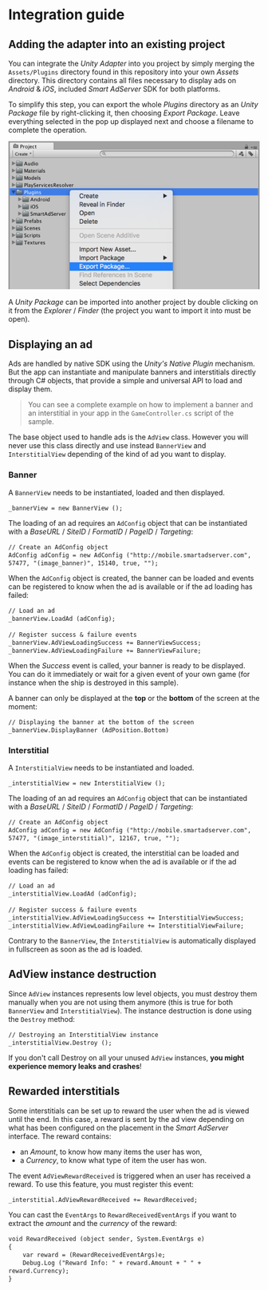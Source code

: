 # Integration guide

## Adding the adapter into an existing project

You can integrate the _Unity Adapter_ into you project by simply merging the ```Assets/Plugins``` directory found in this repository into your own _Assets_ directory. This directory contains all files necessary to display ads on _Android_ & _iOS_, included _Smart AdServer_ SDK for both platforms.

To simplify this step, you can export the whole _Plugins_ directory as an _Unity Package_ file by right-clicking it, then choosing _Export Package_. Leave everything selected in the pop up displayed next and choose a filename to complete the operation.

<p align="center">
  <img src="Images/package_export.png" alt="Exporting the Plugins directory as an Unity Package"/>
</p>

A _Unity Package_ can be imported into another project by double clicking on it from the _Explorer_ / _Finder_ (the project you want to import it into must be open).

## Displaying an ad

Ads are handled by native SDK using the _Unity's Native Plugin_ mechanism. But the app can instantiate and manipulate banners and interstitials directly through C# objects, that provide a simple and universal API to load and display them.

> You can see a complete example on how to implement a banner and an interstitial in your app in the ```GameController.cs``` script of the sample.

The base object used to handle ads is the ```AdView``` class. However you will never use this class directly and use instead ```BannerView``` and ```InterstitialView``` depending of the kind of ad you want to display.

### Banner

A ```BannerView``` needs to be instantiated, loaded and then displayed.

    _bannerView = new BannerView ();

The loading of an ad requires an ```AdConfig``` object that can be instantiated with a _BaseURL_ / _SiteID_ / _FormatID_ / _PageID_ / _Targeting_:

    // Create an AdConfig object
    AdConfig adConfig = new AdConfig ("http://mobile.smartadserver.com", 57477, "(image_banner)", 15140, true, "");

When the ```AdConfig``` object is created, the banner can be loaded and events can be registered to know when the ad is available or if the ad loading has failed:

    // Load an ad
    _bannerView.LoadAd (adConfig);

    // Register success & failure events
    _bannerView.AdViewLoadingSuccess += BannerViewSuccess;
    _bannerView.AdViewLoadingFailure += BannerViewFailure;

When the _Success_ event is called, your banner is ready to be displayed. You can do it immediately or wait for a given event of your own game (for instance when the ship is destroyed in this sample).

A banner can only be displayed at the **top** or the **bottom** of the screen at the moment:

    // Displaying the banner at the bottom of the screen
    _bannerView.DisplayBanner (AdPosition.Bottom)

### Interstitial

A ```InterstitialView``` needs to be instantiated and loaded.

    _interstitialView = new InterstitialView ();

The loading of an ad requires an ```AdConfig``` object that can be instantiated with a _BaseURL_ / _SiteID_ / _FormatID_ / _PageID_ / _Targeting_:

    // Create an AdConfig object
    AdConfig adConfig = new AdConfig ("http://mobile.smartadserver.com", 57477, "(image_interstitial)", 12167, true, "");

When the ```AdConfig``` object is created, the interstitial can be loaded and events can be registered to know when the ad is available or if the ad loading has failed:

    // Load an ad
    _interstitialView.LoadAd (adConfig);

	// Register success & failure events
	_interstitialView.AdViewLoadingSuccess += InterstitialViewSuccess;
	_interstitialView.AdViewLoadingFailure += InterstitialViewFailure;

Contrary to the ```BannerView```, the ```InterstitialView``` is automatically displayed in fullscreen as soon as the ad is loaded.

## AdView instance destruction

Since ```AdView``` instances represents low level objects, you must destroy them manually when you are not using them anymore (this is true for both ```BannerView``` and ```InterstitialView```). The instance destruction is done using the ```Destroy``` method:

    // Destroying an InterstitialView instance
    _interstitialView.Destroy ();

If you don't call Destroy on all your unused ```AdView``` instances, **you might experience memory leaks and crashes**!

## Rewarded interstitials

Some interstitials can be set up to reward the user when the ad is viewed until the end. In this case, a reward is sent by the ad view depending on what has been configured on the placement in the _Smart AdServer_ interface. The reward contains:

* an _Amount_, to know how many items the user has won,
* a _Currency_, to know what type of item the user has won.

The event ```AdViewRewardReceived``` is triggered when an user has received a reward. To use this feature, you must register this event:

    _interstitial.AdViewRewardReceived += RewardReceived;

You can cast the ```EventArgs``` to ```RewardReceivedEventArgs``` if you want to extract the _amount_ and the _currency_ of the reward:

    void RewardReceived (object sender, System.EventArgs e)
	{
		var reward = (RewardReceivedEventArgs)e;
		Debug.Log ("Reward Info: " + reward.Amount + " " + reward.Currency);
	}
